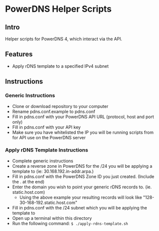 # PowerDNS Helper Scripts

## Intro
Helper scripts for PowerDNS 4, which interact via the API.

## Features
- Apply rDNS template to a specified IPv4 subnet

## Instructions

### Generic Instructions
- Clone or download repository to your computer
- Rename pdns.conf.example to pdns.conf
- Fill in pdns.conf with your PowerDNS API URL (protocol, host and port only)
- Fill in pdns.conf with your API key
- Make sure you have whitelisted the IP you will be running scripts from for API use on the PowerDNS server

### Apply rDNS Template Instructions
- Complete generic instructions
- Create a reverse zone in PowerDNS for the /24 you will be applying a template to (ie: 30.168.192.in-addr.arpa.)
- Fill in pdns.conf with the PowerDNS Zone ID you just created. (Include the . at the end)
- Enter the domain you wish to point your generic rDNS records to. (ie. static.host.com)
  - Using the above example your resulting records will look like "128-30-168-192.static.host.com"
- Fill in pdns.conf with the /24 subnet which you will be applying the template to
- Open up a terminal within this directory
- Run the following command: ```$ ./apply-rdns-template.sh```

